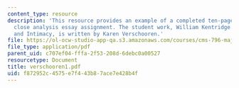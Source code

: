 ```yaml
---
content_type: resource
description: 'This resource provides an example of a completed ten-page comparative
  close analysis essay assignment. The student work, William Kentridge: Complexity
  and Intimacy, is written by Karen Verschooren.'
file: https://ol-ocw-studio-app-qa.s3.amazonaws.com/courses/cms-796-major-media-texts-fall-2006/f872952c4575e7f443b87ace7e428b4f_verschooren1.pdf
file_type: application/pdf
parent_uid: c707ef04-fffa-2f53-208d-6debc0a00527
resourcetype: Document
title: verschooren1.pdf
uid: f872952c-4575-e7f4-43b8-7ace7e428b4f
---
```

